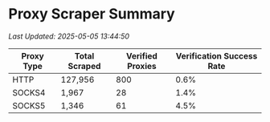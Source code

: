 # Proxy Scraper Summary

_Last Updated: 2025-05-05 13:44:50_

| Proxy Type | Total Scraped | Verified Proxies | Verification Success Rate |
|------------|--------------|------------------|--------------------------|
| HTTP | 127,956 | 800 | 0.6% |
| SOCKS4 | 1,967 | 28 | 1.4% |
| SOCKS5 | 1,346 | 61 | 4.5% |
